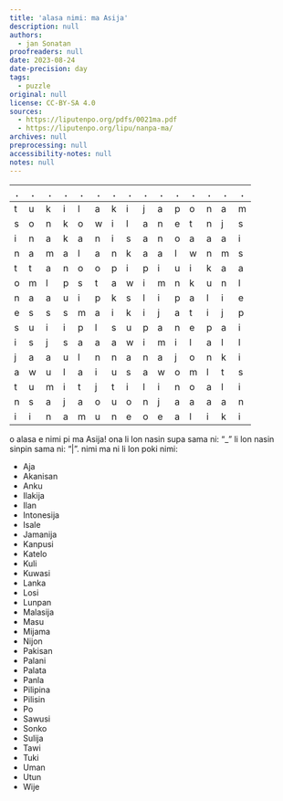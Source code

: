 ```yaml
---
title: 'alasa nimi: ma Asija'
description: null
authors:
  - jan Sonatan
proofreaders: null
date: 2023-08-24
date-precision: day
tags:
  - puzzle
original: null
license: CC-BY-SA 4.0
sources:
  - https://liputenpo.org/pdfs/0021ma.pdf
  - https://liputenpo.org/lipu/nanpa-ma/
archives: null
preprocessing: null
accessibility-notes: null
notes: null
---
```


.|.|.|.|.|.|.|.|.|.|.|.|.|.|.
-|-|-|-|-|-|-|-|-|-|-|-|-|-|-
t|u|k|i|l|a|k|i|j|a|p|o|n|a|m
s|o|n|k|o|w|i|l|a|n|e|t|n|j|s
i|n|a|k|a|n|i|s|a|n|o|a|a|a|i
n|a|m|a|l|a|n|k|a|a|l|w|n|m|s
t|t|a|n|o|o|p|i|p|i|u|i|k|a|a
o|m|l|p|s|t|a|w|i|m|n|k|u|n|l
n|a|a|u|i|p|k|s|l|i|p|a|l|i|e
e|s|s|s|m|a|i|k|i|j|a|t|i|j|p
s|u|i|i|p|l|s|u|p|a|n|e|p|a|i
i|s|j|s|a|a|a|w|i|m|i|l|a|l|l
j|a|a|u|l|n|n|a|n|a|j|o|n|k|i
a|w|u|l|a|i|u|s|a|w|o|m|l|t|s
t|u|m|i|t|j|t|i|l|i|n|o|a|l|i
n|s|a|j|a|o|u|o|n|j|a|a|a|a|n
i|i|n|a|m|u|n|e|o|e|a|l|i|k|i

o alasa e nimi pi ma Asija! ona li lon nasin supa sama ni: “\_” li lon nasin sinpin sama ni: “|”. nimi ma ni li lon poki nimi:

- Aja
- Akanisan
- Anku
- Ilakija
- Ilan
- Intonesija
- Isale
- Jamanija
- Kanpusi
- Katelo
- Kuli
- Kuwasi
- Lanka
- Losi
- Lunpan
- Malasija
- Masu
- Mijama
- Nijon
- Pakisan
- Palani
- Palata
- Panla
- Pilipina
- Pilisin
- Po
- Sawusi
- Sonko
- Sulija
- Tawi
- Tuki
- Uman
- Utun
- Wije